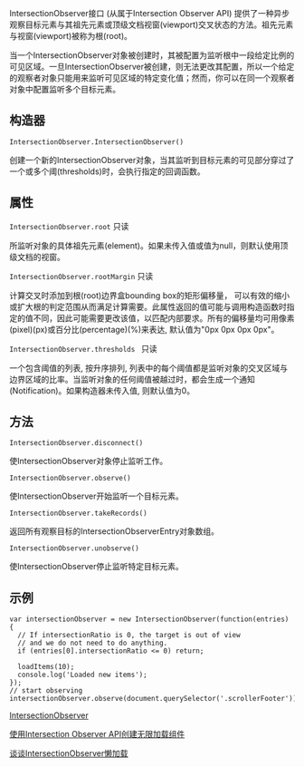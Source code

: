 IntersectionObserver接口 (从属于Intersection Observer API) 提供了一种异步观察目标元素与其祖先元素或顶级文档视窗(viewport)交叉状态的方法。祖先元素与视窗(viewport)被称为根(root)。

当一个IntersectionObserver对象被创建时，其被配置为监听根中一段给定比例的可见区域。一旦IntersectionObserver被创建，则无法更改其配置，所以一个给定的观察者对象只能用来监听可见区域的特定变化值；然而，你可以在同一个观察者对象中配置监听多个目标元素。

## 构造器

`IntersectionObserver.IntersectionObserver()`

创建一个新的IntersectionObserver对象，当其监听到目标元素的可见部分穿过了一个或多个阈(thresholds)时，会执行指定的回调函数。


## 属性

`IntersectionObserver.root` 只读

所监听对象的具体祖先元素(element)。如果未传入值或值为null，则默认使用顶级文档的视窗。



`IntersectionObserver.rootMargin` 只读

计算交叉时添加到根(root)边界盒bounding box的矩形偏移量， 可以有效的缩小或扩大根的判定范围从而满足计算需要。此属性返回的值可能与调用构造函数时指定的值不同，因此可能需要更改该值，以匹配内部要求。所有的偏移量均可用像素(pixel)(px)或百分比(percentage)(%)来表达, 默认值为"0px 0px 0px 0px"。

`IntersectionObserver.thresholds ` 只读

一个包含阈值的列表, 按升序排列, 列表中的每个阈值都是监听对象的交叉区域与边界区域的比率。当监听对象的任何阈值被越过时，都会生成一个通知(Notification)。如果构造器未传入值, 则默认值为0。


## 方法

`IntersectionObserver.disconnect()`

使IntersectionObserver对象停止监听工作。

`IntersectionObserver.observe()`

使IntersectionObserver开始监听一个目标元素。

`IntersectionObserver.takeRecords()`

返回所有观察目标的IntersectionObserverEntry对象数组。

`IntersectionObserver.unobserve()`

使IntersectionObserver停止监听特定目标元素。


## 示例

```
var intersectionObserver = new IntersectionObserver(function(entries) {
  // If intersectionRatio is 0, the target is out of view
  // and we do not need to do anything.
  if (entries[0].intersectionRatio <= 0) return;

  loadItems(10);
  console.log('Loaded new items');
});
// start observing
intersectionObserver.observe(document.querySelector('.scrollerFooter'));
```

[IntersectionObserver](https://www.jianshu.com/p/70eda30d3c44)


[使用Intersection Observer API创建无限加载组件](https://segmentfault.com/a/1190000015871163)


[谈谈IntersectionObserver懒加载](https://www.jianshu.com/p/84a86e41eb2b)

